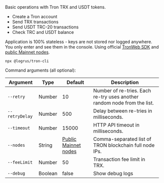 Basic operations with Tron TRX and USDT tokens.
- Create a Tron account
- Send TRX transactions
- Send USDT TRC-20 transactions
- Check TRC and USDT balance

Application is 100% stateless - keys are not stored nor logged anywhere. You only enter and see them in the console.
Using official [TronWeb SDK](https://developers.tron.network/docs/tronweb-1) and [public Mainnet nodes](https://developers.tron.network/docs/networks#public-node).

```
npx @logrus/tron-cli
```

Command arguments (all optional):

| Argument    | Type | Default | Description |
| ------------|----- | ------- | ----------- |
| `--retry` | Number | 10 | Number of re-tries. Each re-try uses another random node from the list. |
| `--retryDelay`| Number | 500 | Delay between re-tries in milliseconds. |
| `--timeout` | Number | 15000 | HTTP API timeout in milliseconds. |
| `--nodes` | String | [Public Mainnet nodes](https://developers.tron.network/docs/networks#public-node) | Comma-separated list of TRON blockchain full node IPs. |
| `--feeLimit` | Number | 50 | Transaction fee limit in TRX. |
| `--debug` | Boolean | false | Show debug logs |
